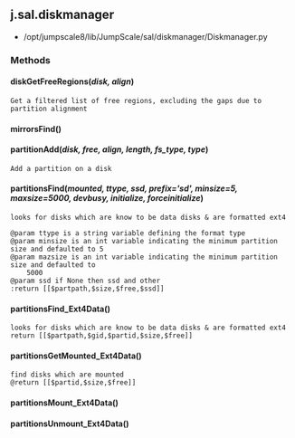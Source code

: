 <!-- toc -->
## j.sal.diskmanager

- /opt/jumpscale8/lib/JumpScale/sal/diskmanager/Diskmanager.py

### Methods

#### diskGetFreeRegions(*disk, align*) 

```
Get a filtered list of free regions, excluding the gaps due to partition alignment

```

#### mirrorsFind() 

#### partitionAdd(*disk, free, align, length, fs_type, type*) 

```
Add a partition on a disk

```

#### partitionsFind(*mounted, ttype, ssd, prefix='sd', minsize=5, maxsize=5000, devbusy, initialize, forceinitialize*) 

```
looks for disks which are know to be data disks & are formatted ext4

@param ttype is a string variable defining the format type
@param minsize is an int variable indicating the minimum partition size and defaulted to 5
@param mazsize is an int variable indicating the minimum partition size and defaulted to
    5000
@param ssd if None then ssd and other
:return [[$partpath,$size,$free,$ssd]]

```

#### partitionsFind_Ext4Data() 

```
looks for disks which are know to be data disks & are formatted ext4
return [[$partpath,$gid,$partid,$size,$free]]

```

#### partitionsGetMounted_Ext4Data() 

```
find disks which are mounted
@return [[$partid,$size,$free]]

```

#### partitionsMount_Ext4Data() 

#### partitionsUnmount_Ext4Data() 

